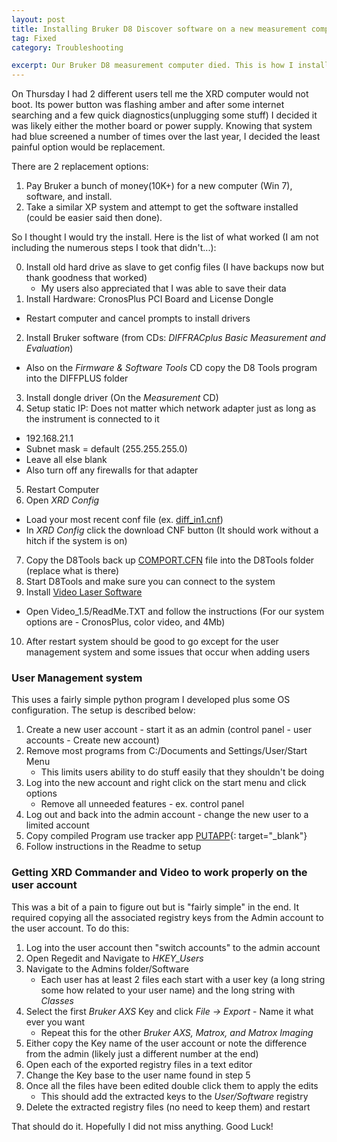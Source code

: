 ```yaml
---
layout: post
title: Installing Bruker D8 Discover software on a new measurement computer.
tag: Fixed
category: Troubleshooting

excerpt: Our Bruker D8 measurement computer died. This is how I installed the software on a 'new' XP machine.
---
```


On Thursday I had 2 different users tell me the XRD computer would not boot. Its power button was flashing amber and after some internet searching and a few quick diagnostics(unplugging some stuff) I decided it was likely either the mother board or power supply. Knowing that system had blue screened a number of times over the last year, I decided the least painful option would be replacement.

There are 2 replacement options:

1. Pay Bruker a bunch of money(10K+) for a new computer (Win 7), software, and install.
2. Take a similar XP system and attempt to get the software installed (could be easier said then done).

So I thought I would try the install.
Here is the list of what worked (I am not including the numerous steps I took that didn't...):

0. Install old hard drive as slave to get config files (I have backups now but thank goodness that worked)
   * My users also appreciated that I was able to save their data
1. Install Hardware: CronosPlus PCI Board and License Dongle
  * Restart computer and cancel prompts to install drivers
2. Install Bruker software (from CDs: *DIFFRACplus Basic Measurement and Evaluation*)
  * Also on the *Firmware & Software Tools* CD copy the D8 Tools program into the DIFFPLUS folder
3. Install dongle driver (On the *Measurement* CD)
4. Setup static IP: Does not matter which network adapter just as long as the instrument is connected to it
  * 192.168.21.1
  * Subnet mask = default (255.255.255.0)
  * Leave all else blank
  * Also turn off any firewalls for that adapter
5. Restart Computer
6. Open *XRD Config*
  * Load your most recent conf file (ex. [diff_in1.cnf](https://drive.google.com/open?id=0B9fsrnoZMTD_dFd6eFZWLWctdzg))
  * In *XRD Config* click the download CNF button (It should work without a hitch if the system is on)
7. Copy the D8Tools back up [COMPORT.CFN](https://drive.google.com/open?id=0B9fsrnoZMTD_LUdGNzRUb3lDbG8) file into the D8Tools folder (replace what is there)
8. Start D8Tools and make sure you can connect to the system
9. Install [Video Laser Software](https://drive.google.com/open?id=0B9fsrnoZMTD_WVRZWTBWS2RSSVU)
  * Open Video_1.5/ReadMe.TXT and follow the instructions (For our system options are - CronosPlus, color video, and 4Mb)
10. After restart system should be good to go except for the user management system and some issues that occur when adding users

### User Management system

This uses a fairly simple python program I developed plus some OS configuration. The setup is described below:

1. Create a new user account - start it as an admin (control panel - user accounts - Create new account)
2. Remove most programs from C:/Documents and Settings/User/Start Menu
   * This limits users ability to do stuff easily that they shouldn't be doing
3. Log into the new account and right click on the start menu and click options
   * Remove all unneeded features - ex. control panel
4. Log out and back into the admin account - change the new user to a limited account
5. Copy compiled Program use tracker app [PUTAPP](https://github.com/openafox/put_app){: target="_blank"}
6. Follow instructions in the Readme to setup

### Getting XRD Commander and Video to work properly on the user account

This was a bit of a pain to figure out but is "fairly simple" in the end.
It required copying all the associated registry keys from the Admin account to the user account. To do this:

1. Log into the user account then "switch accounts" to the admin account
2. Open Regedit and Navigate to *HKEY_Users*
3. Navigate to the Admins folder/Software
   * Each user has at least 2 files each start with a user key (a long string some how related to your user name) and the long string with *Classes*
4. Select the first *Bruker AXS* Key and click *File -> Export* - Name it what ever you want
   * Repeat this for the other *Bruker AXS, Matrox, and Matrox Imaging*
5. Either copy the Key name of the user account or note the difference from the admin (likely just a different number at the end)
6. Open each of the exported registry files in a text editor
7. Change the Key base to the user name found in step 5
8. Once all the files have been edited double click them to apply the edits
   * This should add the extracted keys to the *User/Software* registry
9. Delete the extracted registry files (no need to keep them) and restart

That should do it. Hopefully I did not miss anything. Good Luck!

